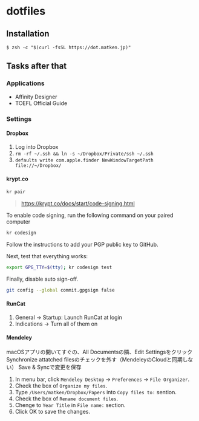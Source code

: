 # dotfiles

## Installation

```:Terminal.app
$ zsh -c "$(curl -fsSL https://dot.matken.jp)"
```

## Tasks after that

### Applications

* Affinity Designer
* TOEFL Official Guide

### Settings

#### Dropbox
1. Log into Dropbox
1. `rm -rf ~/.ssh && ln -s ~/Dropbox/Private/ssh ~/.ssh`
1. `defaults write com.apple.finder NewWindowTargetPath file://~/Dropbox/`

#### krypt.co
```bash
kr pair
```

> https://krypt.co/docs/start/code-signing.html

To enable code signing, run the following command on your paired computer
```bash
kr codesign
```

Follow the instructions to add your PGP public key to GitHub.

Next, test that everything works:
```bash
export GPG_TTY=$(tty); kr codesign test
```

Finally, disable auto sign-off.
```bash
git config --global commit.gpgsign false
```

#### RunCat
1. General -> Startup: Launch RunCat at login
1. Indications -> Turn all of them on

#### Mendeley
macOSアプリの開いてすぐの、All Documentsの隣、Edit Settingsをクリック
Synchronize attatched filesのチェックを外す（MendeleyのCloudと同期しない）
Save & Syncで変更を保存

1. In menu bar, click `Mendeley Desktop` -> `Preferences` -> `File Organizer`.
1. Check the box of `Organize my files`.
1. Type `/Users/matken/Dropbox/Papers` into `Copy files to:` sention.
1. Check the box of `Rename document files`.
1. Chenge to `Year Title` in `File name:` section.
1. Click OK to save the changes.
